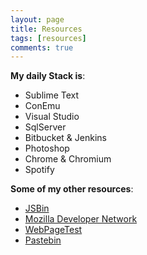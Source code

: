 ```yaml
---
layout: page
title: Resources
tags: [resources]
comments: true
---
```


**My daily Stack is**:

- Sublime Text
- ConEmu
- Visual Studio
- SqlServer
- Bitbucket & Jenkins
- Photoshop
- Chrome & Chromium
- Spotify


**Some of my other resources**:

- [JSBin](http://jsbin.com/) 
- [Mozilla Developer Network](https://developer.mozilla.org/en-US/)
- [WebPageTest](http://www.webpagetest.org/)
- [Pastebin](http://pastebin.com/)

